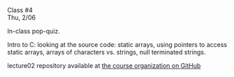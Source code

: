 <div class="lecture2">

<div class="column_date">
<p markdown="block">

Class #4 <br>
Thu, 2/06

</p>
</div>
<div class="column_materials">
<p markdown="block">

In-class pop-quiz.

Intro to C: looking at the source code: static arrays, using pointers to
access static arrays, arrays of characters vs. strings, null terminated strings.  


lecture02 repository available at [the course organization on GitHub](https://github.com/nyu-cs201-s20)



</p>
</div>

<div class="column_assign">
<p markdown="block">



</p>
</div>

</div>
